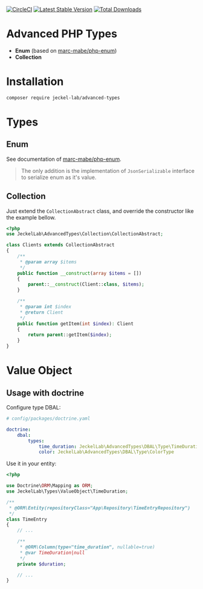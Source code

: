 [![CircleCI](https://circleci.com/gh/Jeckel-Lab/advanced-types.svg?style=svg)](https://circleci.com/gh/Jeckel-Lab/advanced-types) [![Latest Stable Version](https://poser.pugx.org/jeckel-lab/advanced-types/v/stable)](https://packagist.org/packages/jeckel-lab/advanced-types) [![Total Downloads](https://poser.pugx.org/jeckel-lab/advanced-types/downloads)](https://packagist.org/packages/jeckel-lab/advanced-types)

# Advanced PHP Types

- **Enum** (based on [marc-mabe/php-enum](https://github.com/marc-mabe/php-enum))
- **Collection**

# Installation

```bash
composer require jeckel-lab/advanced-types
```

# Types

## Enum

See documentation of [marc-mabe/php-enum](https://github.com/marc-mabe/php-enum).

> The only addition is the implementation of `JsonSerializable` interface to serialize enum as it's value.

## Collection

Just extend the `CollectionAbstract` class, and override the constructor like the example bellow.

```php
<?php
use JeckelLab\AdvancedTypes\Collection\CollectionAbstract;

class Clients extends CollectionAbstract
{
    /**
     * @param array $items
     */
    public function __construct(array $items = [])
    {
        parent::__construct(Client::class, $items);
    }

    /**
     * @param int $index
     * @return Client
     */
    public function getItem(int $index): Client
    {
        return parent::getItem($index);
    }
}
```


# Value Object

## Usage with doctrine

Configure type DBAL:

```yaml
# config/packages/doctrine.yaml

doctrine:
    dbal:
        types:
            time_duration: JeckelLab\AdvancedTypes\DBAL\Type\TimeDurationType
            color: JeckelLab\AdvancedTypes\DBAL\Type\ColorType
```

Use it in your entity:

```php
<?php

use Doctrine\ORM\Mapping as ORM;
use JeckelLab\Types\ValueObject\TimeDuration;

/**
 * @ORM\Entity(repositoryClass="App\Repository\TimeEntryRepository")
 */
class TimeEntry
{
    // ...

    /**
     * @ORM\Column(type="time_duration", nullable=true)
     * @var TimeDuration|null
     */
    private $duration;

    // ...
}
```
